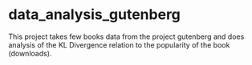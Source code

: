 # data_analysis_gutenberg
This project takes few books data from the project gutenberg and does analysis of the KL Divergence relation to the popularity of the book (downloads).
